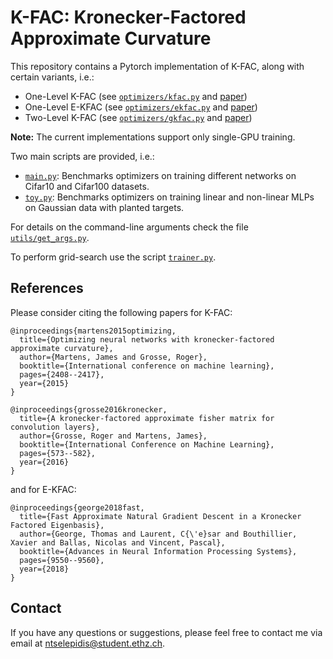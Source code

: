 # K-FAC: Kronecker-Factored Approximate Curvature

This repository contains a Pytorch implementation of K-FAC, along with certain variants, i.e.:
* One-Level K-FAC (see [`optimizers/kfac.py`](optimizers/kfac.py) and [paper](https://arxiv.org/abs/1503.05671))
* One-Level E-KFAC (see [`optimizers/ekfac.py`](optimizers/ekfac.py) and [paper](https://arxiv.org/abs/1806.03884))
* Two-Level K-FAC (see [`optimizers/gkfac.py`](optimizers/gkfac.py) and [paper](https://arxiv.org/abs/2011.00573))

**Note:** The current implementations support only single-GPU training.

Two main scripts are provided, i.e.:
* [`main.py`](main.py): Benchmarks optimizers on training different networks on Cifar10 and Cifar100 datasets.
* [`toy.py`](toy.py): Benchmarks optimizers on training linear and non-linear MLPs on Gaussian data with planted targets.

For details on the command-line arguments check the file [`utils/get_args.py`](utils/get_args.py).

To perform grid-search use the script [`trainer.py`](trainer.py).

## References

Please consider citing the following papers for K-FAC:
```
@inproceedings{martens2015optimizing,
  title={Optimizing neural networks with kronecker-factored approximate curvature},
  author={Martens, James and Grosse, Roger},
  booktitle={International conference on machine learning},
  pages={2408--2417},
  year={2015}
}

@inproceedings{grosse2016kronecker,
  title={A kronecker-factored approximate fisher matrix for convolution layers},
  author={Grosse, Roger and Martens, James},
  booktitle={International Conference on Machine Learning},
  pages={573--582},
  year={2016}
}
```

and for E-KFAC:

```
@inproceedings{george2018fast,
  title={Fast Approximate Natural Gradient Descent in a Kronecker Factored Eigenbasis},
  author={George, Thomas and Laurent, C{\'e}sar and Bouthillier, Xavier and Ballas, Nicolas and Vincent, Pascal},
  booktitle={Advances in Neural Information Processing Systems},
  pages={9550--9560},
  year={2018}
}
```

## Contact

If you have any questions or suggestions, please feel free to contact me via email at ntselepidis@student.ethz.ch.
